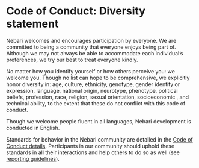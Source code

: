 # Code of Conduct: Diversity statement

Nebari welcomes and encourages participation by everyone. We are committed to being a community that everyone enjoys being part of. Although we may not always be able to accommodate each individual’s preferences, we try our best to treat everyone kindly.

No matter how you identify yourself or how others perceive you: we welcome you. Though no list can hope to be comprehensive, we explicitly honor diversity in: age, culture, ethnicity, genotype, gender identity or expression, language, national origin, neurotype, phenotype, political beliefs, profession, race, religion, sexual orientation, socioeconomic , and technical ability, to the extent that these do not conflict with this code of conduct.

Though we welcome people fluent in all languages, Nebari development is conducted in English.

Standards for behavior in the Nebari community are detailed in the [Code of Conduct details](./coc_details.md). Participants in our community should uphold these standards in all their interactions and help others to do so as well (see [reporting guidelines](./coc_reporting.md)).
